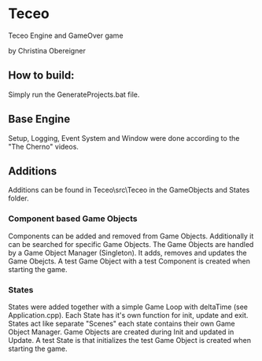 # Teceo
Teceo Engine and GameOver game

by Christina Obereigner

## How to build:
Simply run the GenerateProjects.bat file.

## Base Engine
Setup, Logging, Event System and Window were done according to the "The Cherno" videos.

## Additions
Additions can be found in Teceo\src\Teceo in the GameObjects and States folder.

### Component based Game Objects
Components can be added and removed from Game Objects. Additionally it can be searched for specific Game Objects.
The Game Objects are handled by a Game Object Manager (Singleton). It adds, removes and updates the Game Obejcts.
A test Game Object with a test Component is created when starting the game.

### States
States were added together with a simple Game Loop with deltaTime (see Application.cpp). Each State has it's own function for init, update and exit.
States act like separate "Scenes" each state contains their own Game Object Manager.
Game Objects are created during Init and updated in Update.
A test State is that initializes the test Game Object is created when starting the game.
